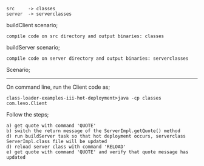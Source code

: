 	src		-> classes
	server	-> serverclasses

buildClient scenario;

	compile code on src directory and output binaries: classes

buildServer scenario;

	compile code on server directory and output binaries: serverclasses

Scenario;
*********
On command line, run the Client code as;

	class-loader-examples-iii-hot-deployment>java -cp classes com.levo.Client

Follow the steps;

	a) get quote with command 'QUOTE'
	b) switch the return message of the ServerImpl.getQuote() method
	d) run buildServer task so that hot deployment occurs, serverclass ServerImpl.class file will be updated
	d) reload server class with command 'RELOAD'
	e) get quote with command 'QUOTE' and verify that quote message has updated